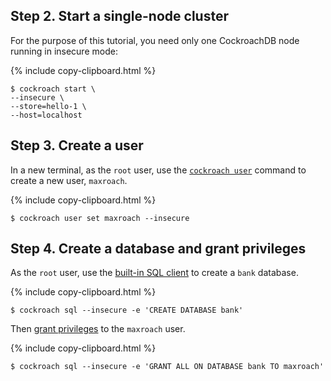 ## Step 2. Start a single-node cluster

For the purpose of this tutorial, you need only one CockroachDB node running in insecure mode:

{%  include copy-clipboard.html %}
~~~ shell
$ cockroach start \
--insecure \
--store=hello-1 \
--host=localhost
~~~

## Step 3. Create a user

In a new terminal, as the `root` user, use the [`cockroach user`](create-and-manage-users.html) command to create a new user, `maxroach`.

{%  include copy-clipboard.html %}
~~~ shell
$ cockroach user set maxroach --insecure
~~~

## Step 4. Create a database and grant privileges

As the `root` user, use the [built-in SQL client](use-the-built-in-sql-client.html) to create a `bank` database.

{%  include copy-clipboard.html %}
~~~ shell
$ cockroach sql --insecure -e 'CREATE DATABASE bank'
~~~

Then [grant privileges](grant.html) to the `maxroach` user.

{%  include copy-clipboard.html %}
~~~ shell
$ cockroach sql --insecure -e 'GRANT ALL ON DATABASE bank TO maxroach'
~~~
